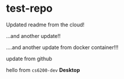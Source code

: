 # test-repo

Updated readme from the cloud!

...and another update!!


....and another update from docker container!!!

update from github

hello from `cs6200-dev` **Desktop**
